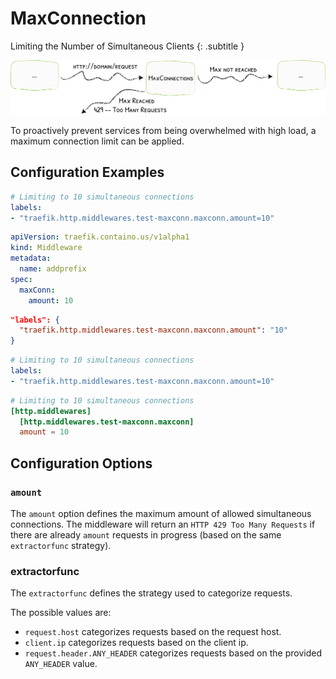 # MaxConnection

Limiting the Number of Simultaneous Clients
{: .subtitle }

![MaxConnection](../assets/img/middleware/maxconnection.png)

To proactively prevent services from being overwhelmed with high load, a maximum connection limit can be applied.

## Configuration Examples

```yaml tab="Docker"
# Limiting to 10 simultaneous connections
labels:
- "traefik.http.middlewares.test-maxconn.maxconn.amount=10"
```

```yaml tab="Kubernetes"
apiVersion: traefik.containo.us/v1alpha1
kind: Middleware
metadata:
  name: addprefix
spec:
  maxConn:
    amount: 10
```

```json tab="Marathon"
"labels": {
  "traefik.http.middlewares.test-maxconn.maxconn.amount": "10"
}
```

```yaml tab="Rancher"
# Limiting to 10 simultaneous connections
labels:
- "traefik.http.middlewares.test-maxconn.maxconn.amount=10"
```

```toml tab="File"
# Limiting to 10 simultaneous connections
[http.middlewares]
  [http.middlewares.test-maxconn.maxconn]
  amount = 10 
```

## Configuration Options

### `amount`

The `amount` option defines the maximum amount of allowed simultaneous connections.
The middleware will return an `HTTP 429 Too Many Requests` if there are already `amount` requests in progress (based on the same `extractorfunc` strategy).

### extractorfunc

The `extractorfunc` defines the strategy used to categorize requests.

The possible values are:

- `request.host` categorizes requests based on the request host.
- `client.ip` categorizes requests based on the client ip.
- `request.header.ANY_HEADER` categorizes requests based on the provided `ANY_HEADER` value.
